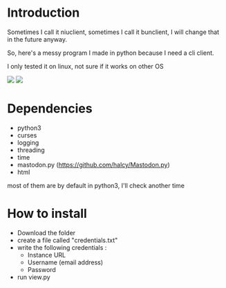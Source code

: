 # Introduction
Sometimes I call it niuclient, sometimes I call it bunclient, I will change that in the future anyway.

So, here's a messy program I made in python because I need a cli client.

I only tested it on linux, not sure if it works on other OS

![](https://cesese.github.io/resources/1574922887-sc.png)
![](https://cesese.github.io/resources/1574923064-sc.png)

# Dependencies
* python3
* curses
* logging
* threading
* time
* mastodon.py (https://github.com/halcy/Mastodon.py)
* html

most of them are by default in python3, I'll check another time

# How to install
* Download the folder
* create a file called "credentials.txt"
* write the following credentials :
  - Instance URL
  - Username (email address)
  - Password
* run view.py
